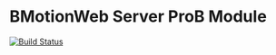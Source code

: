 # BMotionWeb Server ProB Module

[![Build Status](https://travis-ci.org/ladenberger/bmotion-prob.svg?branch=develop)](https://travis-ci.org/ladenberger/bmotion-prob)
